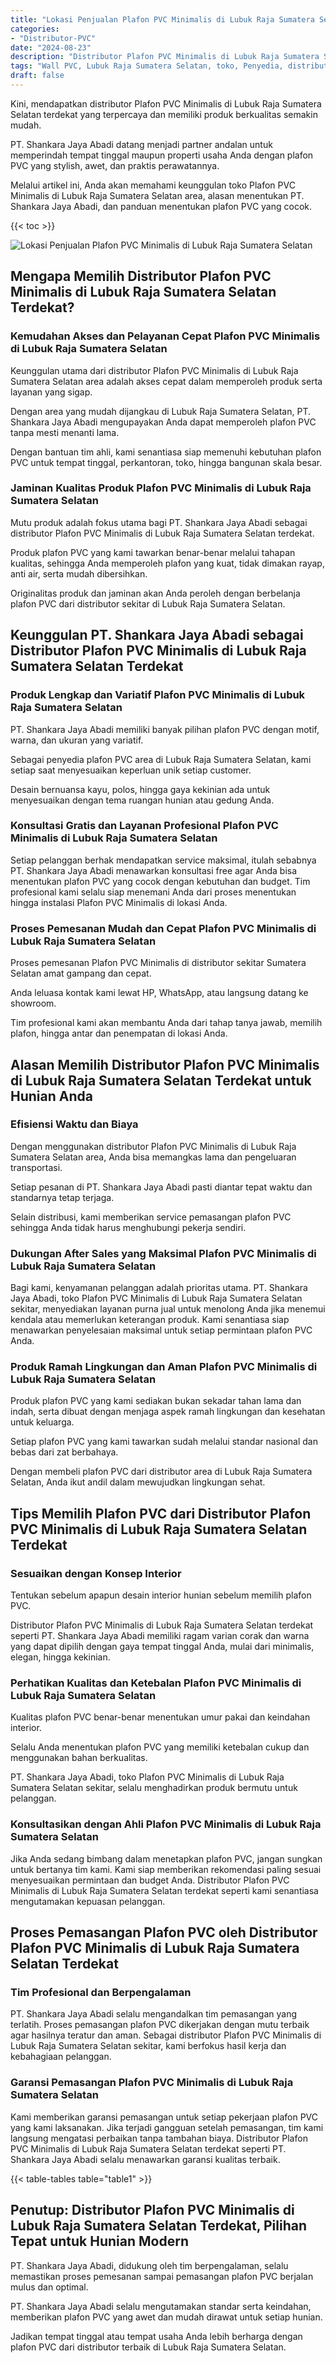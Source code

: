 ```yaml
---
title: "Lokasi Penjualan Plafon PVC Minimalis di Lubuk Raja Sumatera Selatan"
categories: 
- "Distributor-PVC"
date: "2024-08-23"
description: "Distributor Plafon PVC Minimalis di Lubuk Raja Sumatera Selatan bagi rumah, office, serta gerai. Material unggulan, variasi motif, warna modern, beserta jasa pemasangan dikerjakan oleh tim ahli serta jaminan resmi!|Layanan distribusi Plafon PVC Minimalis di Lubuk Raja Sumatera Selatan bagi kebutuhan hunian, kantor, maupun toko, beserta produk unggulan dan instalasi oleh tim ahli dan jaminan resmi.|Solusi Plafon PVC Minimalis di Lubuk Raja Sumatera Selatan yang terbukti untuk tempat tinggal, perkantoran, dan gerai, bersama material unggulan dan penempatan oleh tenaga ahli ahli dan kepastian resmi.|Distribusi Plafon PVC Minimalis di Lubuk Raja Sumatera Selatan bagi rumah, kantor, serta toko, dengan produk berkualitas dan instalasi ditangani oleh tim ahli, lengkap dengan jaminan resmi.}"
tags: "Wall PVC, Lubuk Raja Sumatera Selatan, toko, Penyedia, distributor"
draft: false
---
```


Kini, mendapatkan distributor Plafon PVC Minimalis di Lubuk Raja Sumatera Selatan terdekat yang terpercaya dan memiliki produk berkualitas semakin mudah.

PT. Shankara Jaya Abadi datang menjadi partner andalan untuk memperindah tempat tinggal maupun properti usaha Anda dengan plafon PVC yang stylish, awet, dan praktis perawatannya.

Melalui artikel ini, Anda akan memahami keunggulan toko Plafon PVC Minimalis di Lubuk Raja Sumatera Selatan area, alasan menentukan PT. Shankara Jaya Abadi, dan panduan menentukan plafon PVC yang cocok.

{{< toc >}}

![Lokasi Penjualan Plafon PVC Minimalis di Lubuk Raja Sumatera Selatan](/images/Distributor-PVC/Lokasi-Penjualan-Plafon-PVC-Minimalis-di-Lubuk-Raja-Sumatera-Selatan.png)


## Mengapa Memilih Distributor Plafon PVC Minimalis di Lubuk Raja Sumatera Selatan Terdekat?

### Kemudahan Akses dan Pelayanan Cepat Plafon PVC Minimalis di Lubuk Raja Sumatera Selatan

Keunggulan utama dari distributor Plafon PVC Minimalis di Lubuk Raja Sumatera Selatan area adalah akses cepat dalam memperoleh produk serta layanan yang sigap.

Dengan area yang mudah dijangkau di Lubuk Raja Sumatera Selatan, PT. Shankara Jaya Abadi mengupayakan Anda dapat memperoleh plafon PVC tanpa mesti menanti lama.

Dengan bantuan tim ahli, kami senantiasa siap memenuhi kebutuhan plafon PVC untuk tempat tinggal, perkantoran, toko, hingga bangunan skala besar.

### Jaminan Kualitas Produk Plafon PVC Minimalis di Lubuk Raja Sumatera Selatan

Mutu produk adalah fokus utama bagi PT. Shankara Jaya Abadi sebagai distributor Plafon PVC Minimalis di Lubuk Raja Sumatera Selatan terdekat.

Produk plafon PVC yang kami tawarkan benar-benar melalui tahapan kualitas, sehingga Anda memperoleh plafon yang kuat, tidak dimakan rayap, anti air, serta mudah dibersihkan.

Originalitas produk dan jaminan akan Anda peroleh dengan berbelanja plafon PVC dari distributor sekitar di Lubuk Raja Sumatera Selatan.

## Keunggulan PT. Shankara Jaya Abadi sebagai Distributor Plafon PVC Minimalis di Lubuk Raja Sumatera Selatan Terdekat

### Produk Lengkap dan Variatif Plafon PVC Minimalis di Lubuk Raja Sumatera Selatan

PT. Shankara Jaya Abadi memiliki banyak pilihan plafon PVC dengan motif, warna, dan ukuran yang variatif.

Sebagai penyedia plafon PVC area di Lubuk Raja Sumatera Selatan, kami setiap saat menyesuaikan keperluan unik setiap customer.

Desain bernuansa kayu, polos, hingga gaya kekinian ada untuk menyesuaikan dengan tema ruangan hunian atau gedung Anda.

### Konsultasi Gratis dan Layanan Profesional Plafon PVC Minimalis di Lubuk Raja Sumatera Selatan

Setiap pelanggan berhak mendapatkan service maksimal, itulah sebabnya PT. Shankara Jaya Abadi menawarkan konsultasi free agar Anda bisa menentukan plafon PVC yang cocok dengan kebutuhan dan budget. Tim profesional kami selalu siap menemani Anda dari proses menentukan hingga instalasi Plafon PVC Minimalis di lokasi Anda.

### Proses Pemesanan Mudah dan Cepat Plafon PVC Minimalis di Lubuk Raja Sumatera Selatan

Proses pemesanan Plafon PVC Minimalis di distributor sekitar Sumatera Selatan amat gampang dan cepat.

Anda leluasa kontak kami lewat HP, WhatsApp, atau langsung datang ke showroom.

Tim profesional kami akan membantu Anda dari tahap tanya jawab, memilih plafon, hingga antar dan penempatan di lokasi Anda.

## Alasan Memilih Distributor Plafon PVC Minimalis di Lubuk Raja Sumatera Selatan Terdekat untuk Hunian Anda

### Efisiensi Waktu dan Biaya

Dengan menggunakan distributor Plafon PVC Minimalis di Lubuk Raja Sumatera Selatan area, Anda bisa memangkas lama dan pengeluaran transportasi.

Setiap pesanan di PT. Shankara Jaya Abadi pasti diantar tepat waktu dan standarnya tetap terjaga.

Selain distribusi, kami memberikan service pemasangan plafon PVC sehingga Anda tidak harus menghubungi pekerja sendiri.

### Dukungan After Sales yang Maksimal Plafon PVC Minimalis di Lubuk Raja Sumatera Selatan

Bagi kami, kenyamanan pelanggan adalah prioritas utama. PT. Shankara Jaya Abadi, toko Plafon PVC Minimalis di Lubuk Raja Sumatera Selatan sekitar, menyediakan layanan purna jual untuk menolong Anda jika menemui kendala atau memerlukan keterangan produk. Kami senantiasa siap menawarkan penyelesaian maksimal untuk setiap permintaan plafon PVC Anda.

### Produk Ramah Lingkungan dan Aman Plafon PVC Minimalis di Lubuk Raja Sumatera Selatan

Produk plafon PVC yang kami sediakan bukan sekadar tahan lama dan indah, serta dibuat dengan menjaga aspek ramah lingkungan dan kesehatan untuk keluarga.

Setiap plafon PVC yang kami tawarkan sudah melalui standar nasional dan bebas dari zat berbahaya.

Dengan membeli plafon PVC dari distributor area di Lubuk Raja Sumatera Selatan, Anda ikut andil dalam mewujudkan lingkungan sehat.

## Tips Memilih Plafon PVC dari Distributor Plafon PVC Minimalis di Lubuk Raja Sumatera Selatan Terdekat

### Sesuaikan dengan Konsep Interior

Tentukan sebelum apapun desain interior hunian sebelum memilih plafon PVC.

Distributor Plafon PVC Minimalis di Lubuk Raja Sumatera Selatan terdekat seperti PT. Shankara Jaya Abadi memiliki ragam varian corak dan warna yang dapat dipilih dengan gaya tempat tinggal Anda, mulai dari minimalis, elegan, hingga kekinian.

### Perhatikan Kualitas dan Ketebalan Plafon PVC Minimalis di Lubuk Raja Sumatera Selatan

Kualitas plafon PVC benar-benar menentukan umur pakai dan keindahan interior.

Selalu Anda menentukan plafon PVC yang memiliki ketebalan cukup dan menggunakan bahan berkualitas.

PT. Shankara Jaya Abadi, toko Plafon PVC Minimalis di Lubuk Raja Sumatera Selatan sekitar, selalu menghadirkan produk bermutu untuk pelanggan.

### Konsultasikan dengan Ahli Plafon PVC Minimalis di Lubuk Raja Sumatera Selatan

Jika Anda sedang bimbang dalam menetapkan plafon PVC, jangan sungkan untuk bertanya tim kami. Kami siap memberikan rekomendasi paling sesuai menyesuaikan permintaan dan budget Anda. Distributor Plafon PVC Minimalis di Lubuk Raja Sumatera Selatan terdekat seperti kami senantiasa mengutamakan kepuasan pelanggan.

## Proses Pemasangan Plafon PVC oleh Distributor Plafon PVC Minimalis di Lubuk Raja Sumatera Selatan Terdekat

### Tim Profesional dan Berpengalaman

PT. Shankara Jaya Abadi selalu mengandalkan tim pemasangan yang terlatih. Proses pemasangan plafon PVC dikerjakan dengan mutu terbaik agar hasilnya teratur dan aman. Sebagai distributor Plafon PVC Minimalis di Lubuk Raja Sumatera Selatan sekitar, kami berfokus hasil kerja dan kebahagiaan pelanggan.

### Garansi Pemasangan Plafon PVC Minimalis di Lubuk Raja Sumatera Selatan

Kami memberikan garansi pemasangan untuk setiap pekerjaan plafon PVC yang kami laksanakan. Jika terjadi gangguan setelah pemasangan, tim kami langsung mengatasi perbaikan tanpa tambahan biaya. Distributor Plafon PVC Minimalis di Lubuk Raja Sumatera Selatan terdekat seperti PT. Shankara Jaya Abadi selalu menawarkan garansi kualitas terbaik.

{{< table-tables table="table1" >}}

## Penutup: Distributor Plafon PVC Minimalis di Lubuk Raja Sumatera Selatan Terdekat, Pilihan Tepat untuk Hunian Modern

PT. Shankara Jaya Abadi, didukung oleh tim berpengalaman, selalu memastikan proses pemesanan sampai pemasangan plafon PVC berjalan mulus dan optimal.

PT. Shankara Jaya Abadi selalu mengutamakan standar serta keindahan, memberikan plafon PVC yang awet dan mudah dirawat untuk setiap hunian.

Jadikan tempat tinggal atau tempat usaha Anda lebih berharga dengan plafon PVC dari distributor terbaik di Lubuk Raja Sumatera Selatan.